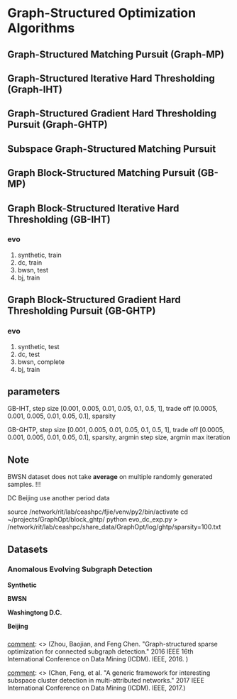 # Graph-Structured Optimization Algorithms

## Graph-Structured Matching Pursuit (Graph-MP)



## Graph-Structured Iterative Hard Thresholding (Graph-IHT)

## Graph-Structured Gradient Hard Thresholding Pursuit (Graph-GHTP)

## Subspace Graph-Structured Matching Pursuit

## Graph Block-Structured Matching Pursuit (GB-MP)

## Graph Block-Structured Iterative Hard Thresholding (GB-IHT)

### evo

1. synthetic, train
2. dc, train
3. bwsn, test
4. bj, train

## Graph Block-Structured Gradient Hard Thresholding Pursuit (GB-GHTP)

### evo

1. synthetic, test
2. dc, test
3. bwsn, complete
4. bj, train



## parameters

GB-IHT, step size [0.001, 0.005, 0.01, 0.05, 0.1, 0.5, 1], trade off [0.0005, 0.001, 0.005, 0.01, 0.05, 0.1], sparsity

GB-GHTP, step size [0.001, 0.005, 0.01, 0.05, 0.1, 0.5, 1], trade off [0.0005, 0.001, 0.005, 0.01, 0.05, 0.1], sparsity, argmin step size, argmin max iteration

## Note

BWSN dataset does not take **average** on multiple randomly generated samples. !!!

DC Beijing use another period data

source /network/rit/lab/ceashpc/fjie/venv/py2/bin/activate
cd ~/projects/GraphOpt/block_ghtp/
python evo_dc_exp.py > /network/rit/lab/ceashpc/share_data/GraphOpt/log/ghtp/sparsity=100.txt


## Datasets

### Anomalous Evolving Subgraph Detection

**Synthetic**

**BWSN**

**Washingtong D.C.**

**Beijing**

###



[comment]: <> (Chen, Feng, and Baojian Zhou. "A Generalized Matching Pursuit Approach for Graph-Structured Sparsity." IJCAI. 2016.)


[comment]: <> (Zhou, Baojian, and Feng Chen. "Graph-structured sparse optimization for connected subgraph detection." 2016 IEEE 16th International Conference on Data Mining (ICDM). IEEE, 2016. )

[comment]: <> (Chen, Feng, et al. "A generic framework for interesting subspace cluster detection in multi-attributed networks." 2017 IEEE International Conference on Data Mining (ICDM). IEEE, 2017.)
